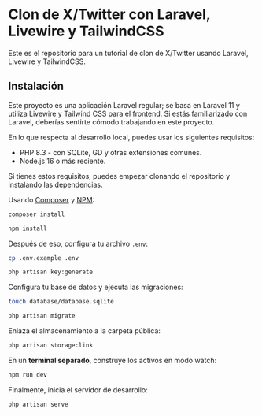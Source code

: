 # Clon de X/Twitter con Laravel, Livewire y TailwindCSS

Este es el repositorio para un tutorial de clon de X/Twitter  usando Laravel, Livewire y TailwindCSS.

## Instalación

Este proyecto es una aplicación Laravel regular; se basa en Laravel 11 y utiliza Livewire y Tailwind CSS para el frontend. Si estás familiarizado con Laravel, deberías sentirte cómodo trabajando en este proyecto.

En lo que respecta al desarrollo local, puedes usar los siguientes requisitos:

- PHP 8.3 - con SQLite, GD y otras extensiones comunes.
- Node.js 16 o más reciente.

Si tienes estos requisitos, puedes empezar clonando el repositorio y instalando las dependencias.

Usando [Composer](https://getcomposer.org) y [NPM](https://www.npmjs.com):

```bash
composer install

npm install
```

Después de eso, configura tu archivo `.env`:

```bash
cp .env.example .env

php artisan key:generate
```

Configura tu base de datos y ejecuta las migraciones:

```bash
touch database/database.sqlite

php artisan migrate
```

Enlaza el almacenamiento a la carpeta pública:

```bash
php artisan storage:link
```

En un **terminal separado**, construye los activos en modo watch:

```bash
npm run dev
```

Finalmente, inicia el servidor de desarrollo:

```bash
php artisan serve
```
